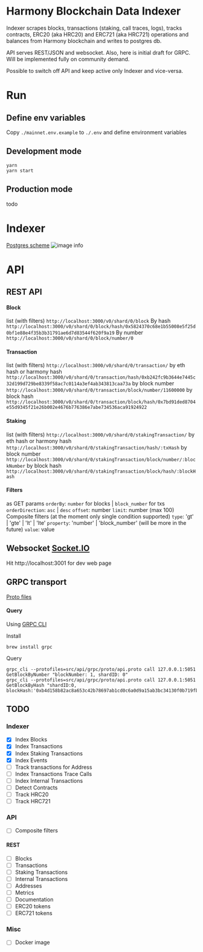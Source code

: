 # Harmony Blockchain Data Indexer

Indexer scrapes blocks, transactions (staking, call traces, logs), tracks contracts, ERC20 (aka HRC20) and ERC721 (aka HRC721) operations and balances
from Harmony blockchain and writes to postgres db.

API serves REST/JSON and websocket. Also, here is initial draft for GRPC. Will be implemented fully on community demand.

Possible to switch off API and keep active only Indexer and vice-versa.

# Run

## Define env variables

Copy `./mainnet.env.example` to `./.env` and define environment variables

## Development mode

```
yarn
yarn start
```

## Production mode

todo

# Indexer

[Postgres scheme](https://github.com/hypnagonia/harmony-explorer-v2/tree/dev/src/store/postgres/sql)
![image info](https://github.com/hypnagonia/harmony-explorer-v2/blob/dev/doc/scheme.png)

# API
## REST API
#### Block
list (with filters)
`http://localhost:3000/v0/shard/0/block`
By hash
`http://localhost:3000/v0/shard/0/block/hash/0x5824370c68e1b55008e5f25d0bf1e88e4f35b3b31791ae6d7d83544f620f9a19`
By number
`http://localhost:3000/v0/shard/0/block/number/0`
#### Transaction
list (with filters)
`http://localhost:3000/v0/shard/0/transaction/`
by eth hash or harmony hash
`http://localhost:3000/v0/shard/0/transaction/hash/0xb242fc9b3644e7445c32d199d729be8339f58ac7c0114a3ef4ab343813caa73a`
by block number
`http://localhost:3000/v0/shard/0/transaction/block/number/11600000`
by block hash
`http://localhost:3000/v0/shard/0/transaction/block/hash/0x7bd91ded8704e55d9345f21e26b002e4676b776386e7abe734536aca91924922`
#### Staking
list (with filters)
`http://localhost:3000/v0/shard/0/stakingTransaction/`
by eth hash or harmony hash
`http://localhost:3000/v0/shard/0/stakingTransaction/hash/:txHash`
by block number
`http://localhost:3000/v0/shard/0/stakingTransaction/block/number/:blockNumber`
by block hash
`http://localhost:3000/v0/shard/0/stakingTransaction/block/hash/:blockHash`
#### Filters
as GET params
`orderBy`: `number` for blocks | `block_number` for txs
`orderDirection`: `asc` | `desc` 
`offset`: number
`limit`: number (max 100)
Composite filters (at the moment only single condition supported)
`type`: 'gt' | 'gte' | 'lt' | 'lte'
`property`: 'number' | 'block_number' (will be more in the future)
`value`: value

## Websocket [Socket.IO](https://socket.io/)
Hit http://localhost:3001 for dev web page


## GRPC transport

[Proto files](https://github.com/hypnagonia/harmony-explorer-v2/tree/dev/src/api/grpc/proto)

#### Query

Using [GRPC CLI](https://github.com/grpc/grpc/blob/master/doc/command_line_tool.md)

Install

```
brew install grpc
```

Query

```
grpc_cli --protofiles=src/api/grpc/proto/api.proto call 127.0.0.1:5051 GetBlockByNumber "blockNumber: 1, shardID: 0"
grpc_cli --protofiles=src/api/grpc/proto/api.proto call 127.0.0.1:5051 GetBlockByHash "shardID:0, blockHash:'0xb4d158b82ac8a653c42b78697ab1cd0c6a0d9a15ab3bc34130f0b719fb174d2a'"
```

## TODO

### Indexer

- [x] Index Blocks
- [x] Index Transactions
- [x] Index Staking Transactions
- [x] Index Events
- [ ] Track transactions for Address
- [ ] Index Transactions Trace Calls
- [ ] Index Internal Transactions
- [ ] Detect Contracts
- [ ] Track HRC20
- [ ] Track HRC721

### API

- [ ] Composite filters

#### REST

- [ ] Blocks
- [ ] Transactions
- [ ] Staking Transactions
- [ ] Internal Transactions
- [ ] Addresses
- [ ] Metrics
- [ ] Documentation
- [ ] ERC20 tokens
- [ ] ERC721 tokens

### Misc

- [ ] Docker image
